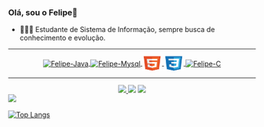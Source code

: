 ### Olá, sou o Felipe👋

- 👨🏾‍💻 Estudante de Sistema de Informação, sempre busca de conhecimento e evolução.

<hr>
  <p align="center">
   <a href="https://github.com/HarukaIonaSao/github-readme-stats/actions">
  <img align="center" alt="Felipe-Java" height="50" width="40"src="https://cdn.jsdelivr.net/gh/devicons/devicon/icons/java/java-original-wordmark.svg" />
  <img align="center" alt="Felipe-Mysql" height="50" width="40" src="https://cdn.jsdelivr.net/gh/devicons/devicon/icons/mysql/mysql-original-wordmark.svg" />
  <img align="center" alt="Felipe-HTML" height="30" width="40" src="https://raw.githubusercontent.com/devicons/devicon/master/icons/html5/html5-original.svg">
  <img align="center" alt="Felipe-CSS" height="30" width="40" src="https://raw.githubusercontent.com/devicons/devicon/master/icons/css3/css3-original.svg">
  <img align="center" alt="Felipe-C" height="30" width="40" src="https://cdn.jsdelivr.net/gh/devicons/devicon/icons/c/c-original.svg">
<br> <hr>     

<div align="center">
<a href = "mailto:felipemp2012@hotmail.com"><img src="https://img.shields.io/badge/-Gmail-%23333?style=for-the-badge&logo=gmail&logoColor=cornflowerblue" target="_blank">
 <a href="https://instagram.com/felipe.moreira_2" target="_blank"><img src="https://img.shields.io/badge/-Instagram-%23E4405F?style=for-the-badge&logo=instagram&logoColor=white" target="_blank"></a>
  </a>
    <a href="https://wa.me/5528988052177"> 
    <img src="https://img.shields.io/badge/WhatsApp-25D366?style=for-the-badge&logo=whatsapp&logoColor=white">
  </a>  
</a>
  
</div>

<div>
 <a href="https://github.com/felipepz">
 <img height="180em" src="https://github-readme-stats.vercel.app/api?username=felipepz&show_icons=true&theme=algolia&include_all_commits=true&count_private=true&hide=issues&show_icons=true&show_owner=true">
  
[![Top Langs](https://github-readme-stats.vercel.app/api/top-langs/?username=felipepz&layout=compact&langs_count=7&theme=algolia)](https://github.com/felipepz/github-readme-stats)      
</div>

